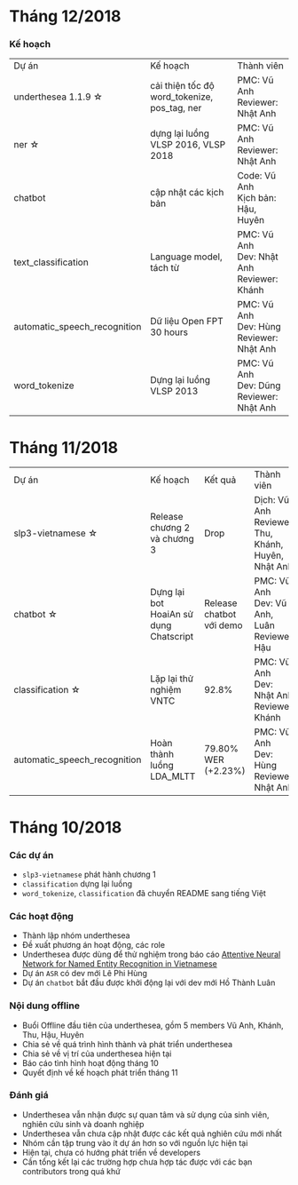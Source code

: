 # Tháng 12/2018

### Kế hoạch

<table>
<tr>
  <td>Dự án</td>
  <td>Kế hoạch</td>
  <td>Thành viên</td>
</tr>
<tr>
  <td>underthesea 1.1.9 ☆</td>
  <td>cải thiện tốc độ word_tokenize, pos_tag, ner</td>
  <td>PMC: Vũ Anh<br>Reviewer: Nhật Anh</td>
</tr>
<tr>
  <td>ner ☆</td>
  <td>dựng lại luồng VLSP 2016, VLSP 2018</td>
  <td>PMC: Vũ Anh<br>Reviewer: Nhật Anh</td>
</tr>
<tr>
  <td>chatbot</td>
  <td>cập nhật các kịch bản</td>
  <td>Code: Vũ Anh<br>Kịch bản: Hậu, Huyên</td>
</tr>
<tr>
  <td>text_classification</td>
  <td>Language model, tách từ</td>
  <td>PMC: Vũ Anh<br>Dev: Nhật Anh<br>Reviewer: Khánh</td>
</tr>
<tr>
  <td>automatic_speech_recognition</td>
  <td>Dữ liệu Open FPT 30 hours</td>
  <td>PMC: Vũ Anh<br>Dev: Hùng<br>Reviewer: Nhật Anh</td>
</tr>
<tr>
  <td>word_tokenize</td>
  <td>Dựng lại luồng VLSP 2013</td>
  <td>PMC: Vũ Anh<br>Dev: Dũng<br>Reviewer: Nhật Anh</td>
</tr>
</table>

# Tháng 11/2018

<table>
<tr>
  <td>Dự án</td>
  <td>Kế hoạch</td>
  <td>Kết quả</td>
  <td>Thành viên</td>
</tr>
<tr>
  <td>slp3-vietnamese ☆</td>
  <td>Release chương 2 và chương 3</td>
  <td>Drop</td>
  <td>Dịch: Vũ Anh<br>Reviewer: Thu, Khánh, Huyên, Nhật Anh</td>
</tr>
<tr>
  <td>chatbot ☆</td>
  <td>Dựng lại bot HoaiAn sử dụng Chatscript</td>
  <td>Release chatbot với demo</td>
  <td>PMC: Vũ Anh<br>Dev: Vũ Anh, Luân<br>Reviewer: Hậu</td>
</tr>
<tr>
  <td>classification ☆</td>
  <td>Lặp lại thử nghiệm VNTC</td>
  <td>92.8%</td>
  <td>PMC: Vũ Anh<br>Dev: Nhật Anh<br>Reviewer: Khánh</td>
</tr>
<tr>
  <td>automatic_speech_recognition</td>
  <td>Hoàn thành luồng LDA_MLTT</td>
  <td>79.80% WER (+2.23%)</td>
  <td>PMC: Vũ Anh<br>Dev: Hùng<br>Reviewer: Nhật Anh</td>
</tr>
</table>

# Tháng 10/2018

### Các dự án 

* `slp3-vietnamese` phát hành chương 1
* `classification` dựng lại luồng
* `word_tokenize`, `classification` đã chuyển README sang tiếng Việt 

### Các hoạt động

* Thành lập nhóm underthesea
* Đề xuất phương án hoạt động, các role
* Underthesea được dùng để thử nghiệm trong báo cáo [
Attentive Neural Network for Named Entity Recognition in Vietnamese](https://arxiv.org/pdf/1810.13097.pdf)
* Dự án `ASR` có dev mới Lê Phi Hùng
* Dự án `chatbot` bắt đầu được khởi động lại với dev mới Hồ Thành Luân

### Nội dung offline

* Buổi Offline đầu tiên của underthesea, gồm 5 members Vũ Anh, Khánh, Thu, Hậu, Huyên
* Chia sẻ về quá trình hình thành và phát triển underthesea
* Chia sẻ về vị trí của underthesea hiện tại
* Báo cáo tình hình hoạt động tháng 10
* Quyết định về kế hoạch phát triển tháng 11

### Đánh giá

* Underthesea vẫn nhận được sự quan tâm và sử dụng của sinh viên, nghiên cứu sinh và doanh nghiệp
* Underthesea vẫn chưa cập nhật được các kết quả nghiên cứu mới nhất
* Nhóm cần tập trung vào ít dự án hơn so với nguồn lực hiện tại
* Hiện tại, chưa có hướng phát triển về developers
* Cần tổng kết lại các trường hợp chưa hợp tác được với các bạn contributors trong quá khứ

